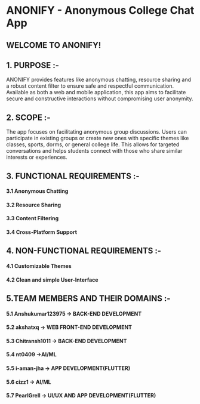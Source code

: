 # ANONIFY - Anonymous College Chat App
## WELCOME TO ANONIFY!
## 1. PURPOSE :-
ANONIFY provides features like anonymous chatting, resource sharing and a robust content filter to ensure safe and respectful communication. Available as both a web and mobile application, this app aims to facilitate secure and constructive interactions without compromising user anonymity.
## 2. SCOPE :-
The app focuses on facilitating anonymous group discussions. Users can participate in 
existing groups or create new ones with specific themes like classes, sports, dorms, or general 
college life. This allows for targeted conversations and helps students connect with those who 
share similar interests or experiences. 
## 3. FUNCTIONAL REQUIREMENTS :-
#### 3.1 Anonymous Chatting
#### 3.2 Resource Sharing
#### 3.3 Content Filtering
#### 3.4 Cross-Platform Support
## 4. NON-FUNCTIONAL REQUIREMENTS :-
#### 4.1 Customizable Themes
#### 4.2 Clean and simple User-Interface
## 5.TEAM MEMBERS AND THEIR DOMAINS :- 
#### 5.1 Anshukumar123975 -> BACK-END DEVELOPMENT
#### 5.2 akshatxq -> WEB FRONT-END DEVELOPMENT
#### 5.3 Chitransh1011 -> BACK-END DEVELOPMENT
#### 5.4 nt0409 ->AI/ML
#### 5.5 i-aman-jha -> APP DEVELOPMENT(FLUTTER)
#### 5.6 cizz1 -> AI/ML
#### 5.7 PearlGrell -> UI/UX AND APP DEVELOPMENT(FLUTTER)
